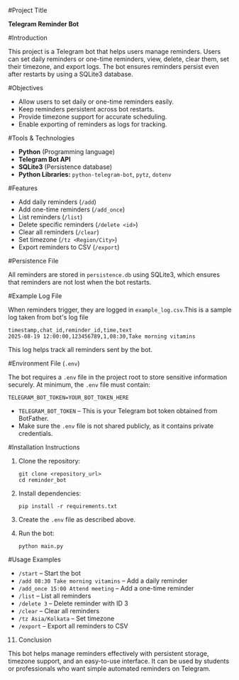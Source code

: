 #Project Title

**Telegram Reminder Bot**

#Introduction

This project is a Telegram bot that helps users manage reminders. Users can set daily reminders or one-time reminders, view, delete, clear them, set their timezone, and export logs. The bot ensures reminders persist even after restarts by using a SQLite3 database.

#Objectives

* Allow users to set daily or one-time reminders easily.
* Keep reminders persistent across bot restarts.
* Provide timezone support for accurate scheduling.
* Enable exporting of reminders as logs for tracking.

#Tools & Technologies

* **Python** (Programming language)
* **Telegram Bot API**
* **SQLite3** (Persistence database)
* **Python Libraries:** `python-telegram-bot`, `pytz`, `dotenv`

#Features

* Add daily reminders (`/add`)
* Add one-time reminders (`/add_once`)
* List reminders (`/list`)
* Delete specific reminders (`/delete <id>`)
* Clear all reminders (`/clear`)
* Set timezone (`/tz <Region/City>`)
* Export reminders to CSV (`/export`)

#Persistence File

All reminders are stored in `persistence.db` using SQLite3, which ensures that reminders are not lost when the bot restarts.

#Example Log File

When reminders trigger, they are logged in `example_log.csv`.This is a sample log taken from bot's log file

```
timestamp,chat_id,reminder_id,time,text
2025-08-19 12:00:00,123456789,1,08:30,Take morning vitamins
```

This log helps track all reminders sent by the bot.

#Environment File (`.env`)

The bot requires a `.env` file in the project root to store sensitive information securely. At minimum, the `.env` file must contain:

```
TELEGRAM_BOT_TOKEN=YOUR_BOT_TOKEN_HERE
```

* `TELEGRAM_BOT_TOKEN` – This is your Telegram bot token obtained from BotFather.
* Make sure the `.env` file is not shared publicly, as it contains private credentials.

#Installation Instructions

1. Clone the repository:

   ```
   git clone <repository_url>
   cd reminder_bot
   ```
2. Install dependencies:

   ```
   pip install -r requirements.txt
   ```
3. Create the `.env` file as described above.
4. Run the bot:

   ```
   python main.py
   ```

#Usage Examples

* `/start` – Start the bot
* `/add 08:30 Take morning vitamins` – Add a daily reminder
* `/add_once 15:00 Attend meeting` – Add a one-time reminder
* `/list` – List all reminders
* `/delete 3` – Delete reminder with ID 3
* `/clear` – Clear all reminders
* `/tz Asia/Kolkata` – Set timezone
* `/export` – Export all reminders to CSV

11. Conclusion

This bot helps manage reminders effectively with persistent storage, timezone support, and an easy-to-use interface. It can be used by students or professionals who want simple automated reminders on Telegram.


